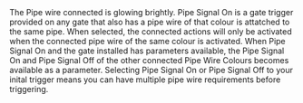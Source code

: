 <lore>
The Pipe wire connected is glowing brightly.
</lore>
<no_lore>
Pipe Signal On is a gate trigger provided on any gate that also has a pipe wire of that colour is attatched to the same pipe.
</no_lore>

<chapter name="Requirements"/>
When selected, the connected actions will only be activated when the connected pipe wire of the same colour is activated.

<link to="buildcrafttransport:item/wire"/> 

<chapter name="Parameters"/>
When Pipe Signal On and the gate installed has parameters available, the Pipe Signal On and Pipe Signal Off of the other connected Pipe Wire Colours becomes available as a parameter.
Selecting Pipe Signal On or Pipe Signal Off to your inital trigger means you can have multiple pipe wire requirements before triggering.